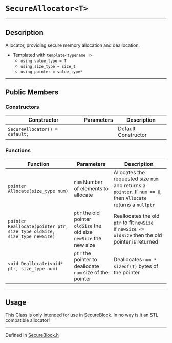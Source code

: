 # `SecureAllocator<T>`

***

## Description
Allocator, providing secure memory allocation and deallocation.

* Templated  with `template<typename T>`
  * `using value_type = T`
  * `using size_type = size_t`
  * `using pointer = value_type*`

***

## Public Members

### Constructors
Constructor | Parameters | Description
--- | --- | ---
`SecureAllocator() = default;` | | Default Constructor

### Functions

Function | Parameters | Description
--- | --- | ---
`pointer Allocate(size_type num)` | `num` Number of elements to allocate | Allocates the requested size `num` and returns a `pointer`. If `num == 0`, then `Allocate` returns a `nullptr`
`pointer Reallocate(pointer ptr, size_type oldSize, size_type newSize)` | `ptr` the old pointer <br/> `oldSize` the old size <br/> `newSize` the new size | Reallocates the old `ptr` to fit `newSize` <br/> if `newSize <= oldSize` then the old pointer is returned
`void Deallocate(void* ptr, size_type num)` | `ptr` the pointer to deallocate <br/> `num` size of the pointer | Deallocates `num * sizeof(T)` bytes of the pointer

***

## Usage
This Class is only intended for use in [SecureBlock](./SecureBlock.md). In no way is it an STL compatible allocator!

***

Defined in [SecureBlock.h](https://github.com/FlyingRaijinMinato/LockdownSSL/blob/main/Includes/SecureBlock.h)